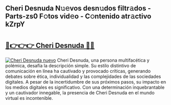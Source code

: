 ## Cheri Desnuda N𝚞𝚎vos desn𝚞dos filtr𝚊dos - Parts-zs0 F𝚘tos vid𝚎o - C𝚘ntenido atr𝚊ctivo kZrpY

# <h2><a href="http://mb11apv.tromn.icu/?c=Cheri+Desnuda">🔗👉👉👉 Cheri Desnuda 🔗🔗</a></h2>

[![Cheri Desnuda nuevo](https://i.imgur.com/pEAQMta.gif)](http://mb11apv.tromn.icu/?c=Cheri+Desnuda)
Cheri Desnuda, una persona multifacética y polémica, desafía la descripción simple. Su estilo distintivo de comunicación en línea ha cautivado y provocado críticas, generando debates sobre ética, individualidad y las complejidades de las sociedades digitales. A pesar de la incertidumbre de sus próximos pasos, su impacto en los medios digitales es significativo. Con una determinación inquebrantable y un cautivador innegable, la presencia de Cheri Desnuda en el mundo virtual es incontenible.
